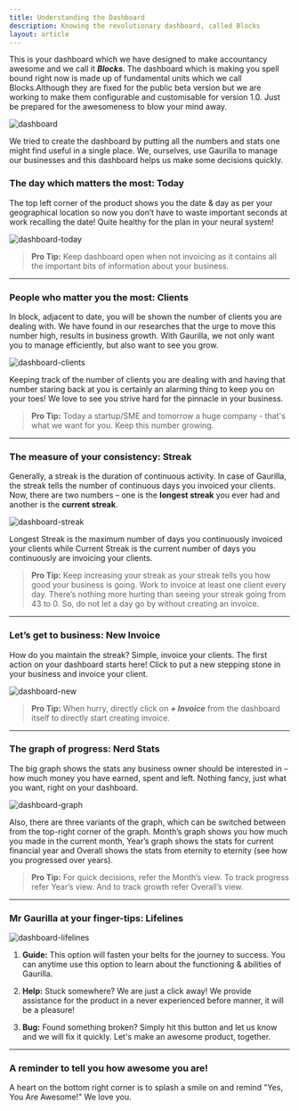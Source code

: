 ```yaml
---
title: Understanding the Dashboard
description: Knowing the revolutionary dashboard, called Blocks
layout: article
---
```

This is your dashboard which we have designed to make accountancy awesome and we call it **_Blocks_**. The dashboard which is making you spell bound right now is made up of fundamental units which we call Blocks.Although they are fixed for the public beta version but we are working to make them configurable and customisable for version 1.0. Just be prepared for the awesomeness to blow your mind away.

![dashboard](http://placehold.it/800x500)

We tried to create the dashboard by putting all the numbers and stats one might find useful in a single place. We, ourselves, use Gaurilla to manage our businesses and this dashboard helps us make some decisions quickly.

### The day which matters the most: Today

The top left corner of the product shows you the date & day as per your geographical location so now you don’t have to waste important seconds at work recalling the date! Quite healthy for the plan in your neural system!

![dashboard-today](http://placehold.it/800x500)

> **Pro Tip:** Keep dashboard open when not invoicing as it contains all the important bits of information about your business.

- - -

### People who matter you the most: Clients

In block, adjacent to date, you will be shown the number of clients you are dealing with. We have found in our researches that the urge to move this number high, results in business growth. With Gaurilla, we not only want you to manage efficiently, but also want to see you grow.

![dashboard-clients](http://placehold.it/800x500)

Keeping track of the number of clients you are dealing with and having that number staring back at you is certainly an alarming thing to keep you on your toes! We love to see you strive hard for the pinnacle in your business.

> **Pro Tip:** Today a startup/SME and tomorrow a huge company - that's what we want for you. Keep this number growing.

- - -

### The measure of your consistency: Streak

Generally, a streak is the duration of continuous activity. In case of Gaurilla, the streak tells the number of continuous days you invoiced your clients. Now, there are two numbers – one is the **longest streak** you ever had and another is the **current streak**.

![dashboard-streak](http://placehold.it/800x500)

Longest Streak is the maximum number of days you continuously invoiced your clients while Current Streak is the current number of days you continuously are invoicing your clients.

> **Pro Tip:** Keep increasing your streak as your streak tells you how good your business is going. Work to invoice at least one client every day. There’s nothing more hurting than seeing your streak going from 43 to 0. So, do not let a day go by without creating an invoice.

- - -

### Let’s get to business: New Invoice

How do you maintain the streak? Simple, invoice your clients. The first action on your dashboard starts here! Click to put a new stepping stone in your business and invoice your client.

![dashboard-new](http://placehold.it/800x500)

> **Pro Tip:** When hurry, directly click on **_+ Invoice_** from the dashboard itself to directly start creating invoice.

- - -

### The graph of progress: Nerd Stats

The big graph shows the stats any business owner should be interested in – how much money you have earned, spent and left. Nothing fancy, just what you want, right on your dashboard.

![dashboard-graph](http://placehold.it/800x500)

Also, there are three variants of the graph, which can be switched between from the top-right corner of the graph. Month’s graph shows you how much you made in the current month, Year’s graph shows the stats for current financial year and Overall shows the stats from eternity to eternity (see how you progressed over years).

> **Pro Tip:** For quick decisions, refer the Month’s view. To track progress refer Year’s view. And to track growth refer Overall’s view.

- - -

### Mr Gaurilla at your finger-tips: Lifelines

![dashboard-lifelines](http://placehold.it/800x500)

1. **Guide:** This option will fasten your belts for the journey to success. You can anytime use this option to learn about the functioning & abilities of Gaurilla.

2. **Help:** Stuck somewhere? We are just a click away! We provide assistance for the product in a never experienced before manner, it will be a pleasure!

3. **Bug:** Found something broken? Simply hit this button and let us know and we will fix it quickly. Let's make an awesome product, together.

- - -

### A reminder to tell you how awesome you are!

A heart on the bottom right corner is to splash a smile on and remind "Yes, You Are Awesome!" We love you.